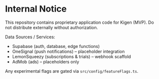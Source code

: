 # Internal Notice

This repository contains proprietary application code for Kigen (MVP).
Do not distribute externally without authorization.

Data Sources / Services:
- Supabase (auth, database, edge functions)
- OneSignal (push notifications) – placeholder integration
- LemonSqueezy (subscriptions & trials) – webhook scaffold
- AdMob (ads) – placeholders only

Any experimental flags are gated via `src/config/featureFlags.ts`.